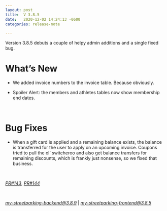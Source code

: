 ```yaml
---
layout: post
title:  V 3.8.5
date:   2020-12-02 14:24:13 -0600
categories: release-note

---
```

Version 3.8.5 debuts a couple of helpy admin additions and a single fixed bug. 
 

# What’s New
- We added invoice numbers to the invoice table. Because obviously. 

- Spoiler Alert: the members and athletes tables now show membership end dates.  

<br/>


# Bug Fixes
- When a gift card is applied and a remaining balance exists, the balance is transferred for the user to apply on an upcoming invoice. Coupons tried to pull the ol’ switcheroo and also get balance transfers for remaining discounts, which is frankly just nonsense, so we fixed that business. 





  

<br/>


*[PR#143](https://github.com/streetparking/my-streetparking/pull/143)*, *[PR#144](https://github.com/streetparking/my-streetparking/pull/144)*

<br/>

 *[my-streetparking-backend@3.8.9](https://github.com/streetparking/my-streetparking/pull/143)* \| *[my-streetparking-frontend@3.8.5](https://github.com/streetparking/my-streetparking/blob/development/packages/my-streetparking-frontend/CHANGELOG.md)* 



 
 
 